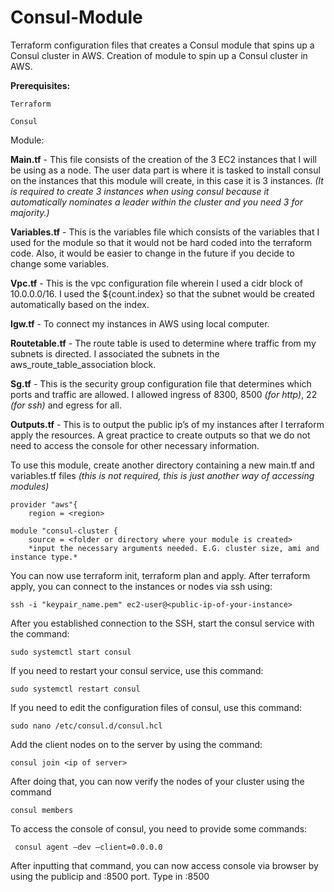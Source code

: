 # Consul-Module
Terraform configuration files that creates a Consul module that spins up a Consul cluster in AWS. 
Creation of module to spin up a Consul cluster in AWS. 

**Prerequisites:** 

    Terraform 

    Consul 

Module: 

**Main.tf** - This file consists of the creation of the 3 EC2 instances that I will be using as a node. The user data part is where it is tasked to install consul on the instances that this module will create, in this case it is 3 instances. _(It is required to create 3 instances when using consul because it automatically nominates a leader within the cluster and you need 3 for majority.)_ 

**Variables.tf** - This is the variables file which consists of the variables that I used for the module so that it would not be hard coded into the terraform code. Also, it would be easier to change in the future if you decide to change some variables. 

**Vpc.tf** - This is the vpc configuration file wherein I used a cidr block of 10.0.0.0/16. I used the ${count.index} so that the subnet would be created automatically based on the index.  

**Igw.tf** - To connect my instances in AWS using local computer.  

**Routetable.tf** - The route table is used to determine where traffic from my subnets is directed. I associated the subnets in the aws_route_table_association block.  

**Sg.tf** - This is the security group configuration file that determines which ports and traffic are allowed. I allowed ingress of 8300, 8500 _(for http)_, 22 _(for ssh)_ and egress for all.  

**Outputs.tf** - This is to output the public ip’s of my instances after I terraform apply the resources. A great practice to create outputs so that we do not need to access the console for other necessary information.  

To use this module, create another directory containing a new main.tf and variables.tf files _(this is not required, this is just another way of accessing modules)_

    provider "aws"{
        region = <region>
        
    module "consul-cluster {
        source = <folder or directory where your module is created>
        *input the necessary arguments needed. E.G. cluster size, ami and instance type.*

You can now use terraform init, terraform plan and apply. 
After terraform apply, you can connect to the instances or nodes via ssh using: 

    ssh -i "keypair_name.pem" ec2-user@<public-ip-of-your-instance> 

After you established connection to the SSH, start the consul service with the command: 

    sudo systemctl start consul 

If you need to restart your consul service, use this command: 

    sudo systemctl restart consul 

If you need to edit the configuration files of consul, use this command: 

    sudo nano /etc/consul.d/consul.hcl 

Add the client nodes on to the server by using the command: 

    consul join <ip of server> 

After doing that, you can now verify the nodes of your cluster using the command 

    consul members

To access the console of consul, you need to provide some commands: 

     consul agent –dev –client=0.0.0.0 

After inputting that command, you can now access console via browser by using the publicip and :8500 port. Type in <publicip>:8500  

 
